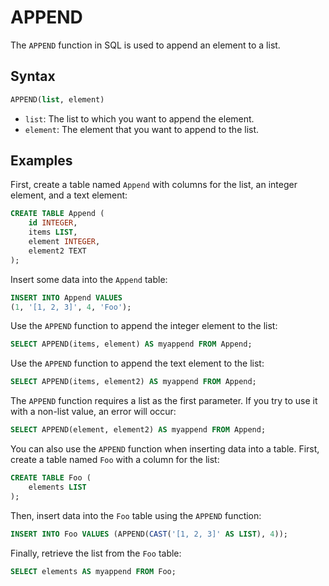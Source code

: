 # APPEND

The `APPEND` function in SQL is used to append an element to a list.

## Syntax

```sql
APPEND(list, element)
```

- `list`: The list to which you want to append the element.
- `element`: The element that you want to append to the list.

## Examples

First, create a table named `Append` with columns for the list, an integer element, and a text element:

```sql
CREATE TABLE Append (
    id INTEGER,
    items LIST,
    element INTEGER,
    element2 TEXT
);
```

Insert some data into the `Append` table:

```sql
INSERT INTO Append VALUES
(1, '[1, 2, 3]', 4, 'Foo');
```

Use the `APPEND` function to append the integer element to the list:

```sql
SELECT APPEND(items, element) AS myappend FROM Append;
```

Use the `APPEND` function to append the text element to the list:

```sql
SELECT APPEND(items, element2) AS myappend FROM Append;
```

The `APPEND` function requires a list as the first parameter. If you try to use it with a non-list value, an error will occur:

```sql
SELECT APPEND(element, element2) AS myappend FROM Append;
```

You can also use the `APPEND` function when inserting data into a table. First, create a table named `Foo` with a column for the list:

```sql
CREATE TABLE Foo (
    elements LIST
);
```

Then, insert data into the `Foo` table using the `APPEND` function:

```sql
INSERT INTO Foo VALUES (APPEND(CAST('[1, 2, 3]' AS LIST), 4));
```

Finally, retrieve the list from the `Foo` table:

```sql
SELECT elements AS myappend FROM Foo;
```